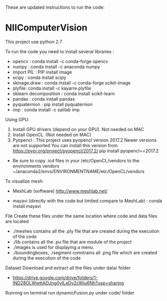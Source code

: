These are updated instructions to run the code: 

# NIIComputerVision

This project use python 2.7

To run the code you need to install several libraries :
* opencv :  conda install -c conda-forge opencv 
* numpy :  conda install -c anaconda numpy 
* import PIL : PIP install image
* scipy : conda install scipy
* skinage.draw : conda install -c conda-forge scikit-image
* plyfile: conda install -c kayarre plyfile 
* sklearn decomposition : conda install scikit-learn
* pandas : conda install pandas
* pyquaternion :  pip install pyquaternion
* imp :  conda install -c salilab imp 


Using GPU:
1) Install GPU drivers (depend on your GPU). Not needed on MAC
2) Install OpenCL. (Not needed on MAC)
3) Pyopencl : This project uses pyopencl version 2017.2 Newer versions are not supported 
            You can install this version from https://pypi.org/project/pyopencl/2017.2/
            pip install pyopencl==2017.2

* Be sure to copy .icd files in your /etc/OpenCL/vendors to the environments vendors  ~/anaconda2/envs/ENVIRONMENTNAME/etc/OpenCL/vendors
 

To visualize mesh:

* MeshLab (software)
http://www.meshlab.net/

* mayavi (directly with the code but limited compare to MeshLab) :
conda install mayavi

File
Create these files under the same location where code and data files are located
* ./meshes contains all the .ply file that are created during the execution of the code
* ./lib contains all the .pu file that are module of the project
* ./images is used for displaying a menu.
* ./boundingboxes, ./segment conntrains all .png file which are created during the execution of the code

Dataset
Download and extract all the files under data/ folder
* https://drive.google.com/drive/folders/1-lND28OLWwttADJng0yILeDv2cWiu6Nh?usp=sharing

Running
on terminal run dynamicFusion.py under code/ folder 
